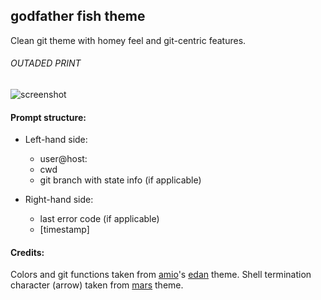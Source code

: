 ## godfather fish theme

Clean git theme with homey feel and git-centric features.

###### OUTADED PRINT
![screenshot](http://i.imgur.com/mh7a39d.png)

#### Prompt structure:

* Left-hand side:
	* user@host:
	* cwd
	* git branch with state info (if applicable)

* Right-hand side:
	* last error code (if applicable)
	* [timestamp]

#### Credits:

Colors and git functions taken from [amio](https://github.com/amio)'s
[edan](https://github.com/bpinto/oh-my-fish/tree/master/themes/edan) theme.
Shell termination character (arrow) taken from [mars](https://github.com/oh-my-fish/theme-mars) theme.

